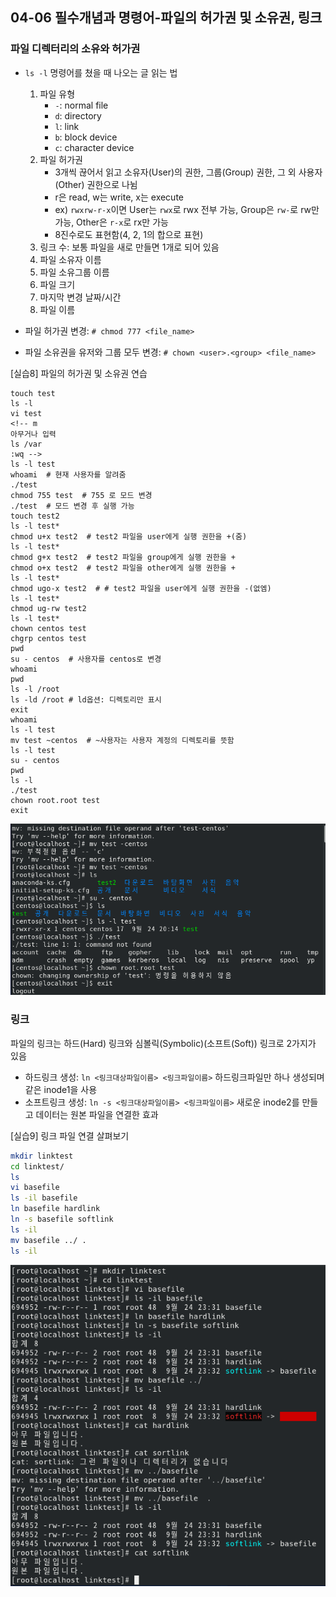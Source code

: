 ## 04-06 필수개념과 명령어-파일의 허가권 및 소유권, 링크

### 파일 디렉터리의 소유와 허가권

- ```ls -l``` 명령어를 쳤을 때 나오는 글 읽는 법

    1. 파일 유형
       - ```-```: normal file
       - ```d```: directory
       - ```l```: link
       - ```b```: block device
       - ```c```: character device
    1. 파일 허가권
       - 3개씩 끊어서 읽고 소유자(User)의 권한, 그룹(Group) 권한, 그 외 사용자(Other) 권한으로 나뉨
       - r은 read, w는 write, x는 execute
       - ex) ```rwxrw-r-x```이면 User는 ```rwx```로 rwx 전부 가능, Group은 ```rw-```로 rw만 가능, Other은 ```r-x```로 rx만 가능
       - 8진수로도 표현함(4, 2, 1의 합으로 표현)
    1. 링크 수: 보통 파일을 새로 만들면 1개로 되어 있음
    2. 파일 소유자 이름
    3. 파일 소유그룹 이름
    4. 파일 크기
    5. 마지막 변경 날짜/시간
    6. 파일 이름

- 파일 허가권 변경: ```# chmod 777 <file_name>```
- 파일 소유권을 유저와 그룹 모두 변경: ```# chown <user>.<group> <file_name>```

[실습8] 파일의 허가권 및 소유권 연습

``` shell
touch test
ls -l
vi test
<!-- m
아무거나 입력
ls /var
:wq -->
ls -l test
whoami  # 현재 사용자를 알려줌
./test
chmod 755 test  # 755 로 모드 변경
./test  # 모드 변경 후 실행 가능
touch test2
ls -l test*
chmod u+x test2  # test2 파일을 user에게 실행 권한을 +(줌)
ls -l test*
chmod g+x test2  # test2 파일을 group에게 실행 권한을 +
chmod o+x test2  # test2 파일을 other에게 실행 권한을 +
ls -l test*
chmod ugo-x test2  # # test2 파일을 user에게 실행 권한을 -(없엠)
ls -l test*
chmod ug-rw test2
ls -l test*
chown centos test
chgrp centos test
pwd
su - centos  # 사용자를 centos로 변경
whoami
pwd
ls -l /root
ls -ld /root # ld옵션: 디렉토리만 표시
exit
whoami
ls -l test
mv test ~centos  # ~사용자는 사용자 계정의 디렉토리를 뜻함
ls -l test
su - centos
pwd
ls -l
./test
chown root.root test
exit
```

![결과1](./assets/04-06실습결과1.png)

### 링크

파일의 링크는 하드(Hard) 링크와 심볼릭(Symbolic)(소프트(Soft)) 링크로 2가지가 있음

- 하드링크 생성: ```ln <링크대상파일이름> <링크파일이름>``` 하드링크파일만 하나 생성되며 같은 inode1을 사용
- 소프트링크 생성: ```ln -s <링크대상파일이름> <링크파일이름>``` 새로운 inode2를 만들고 데이터는 원본 파일을 연결한 효과

[실습9] 링크 파일 연결 살펴보기

``` bash
mkdir linktest
cd linktest/
ls
vi basefile
ls -il basefile
ln basefile hardlink
ln -s basefile softlink
ls -il
mv basefile ../ .
ls -il
```

![결과2](./assets/04-06실습결과2.png)
